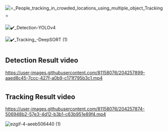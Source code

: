 
![⭐_People_tracking_in_crowded_locations_using_multiple_object_Tracking⭐](https://user-images.githubusercontent.com/81158076/204558252-92f35b04-3096-4b44-bbb5-9b2f3c5f168e.png)



![✔️_Detection-YOLOv4](https://user-images.githubusercontent.com/81158076/204559586-fd8b90f8-3865-432b-8d75-a5b92bc16ee0.png)

![✔️_Tracking_-DeepSORT (1)](https://user-images.githubusercontent.com/81158076/204559605-d69606b6-c6af-420c-88d4-cfc0ebcf7533.png)

# <h2> Detection Result video

https://user-images.githubusercontent.com/81158076/204257899-aaed8c45-7ccc-427f-a0b9-c171f795b3c1.mp4


# <h2> Tracking Result video


https://user-images.githubusercontent.com/81158076/204257874-506948b2-57e3-4d12-b3b1-c63b951e89f4.mp4

  
<p align="right">

  ![ezgif-4-aeeb506440 (1)](https://user-images.githubusercontent.com/81158076/204807348-196d23a8-64b8-4c0b-845c-d292bc7d1d1f.gif)

  
</p>
